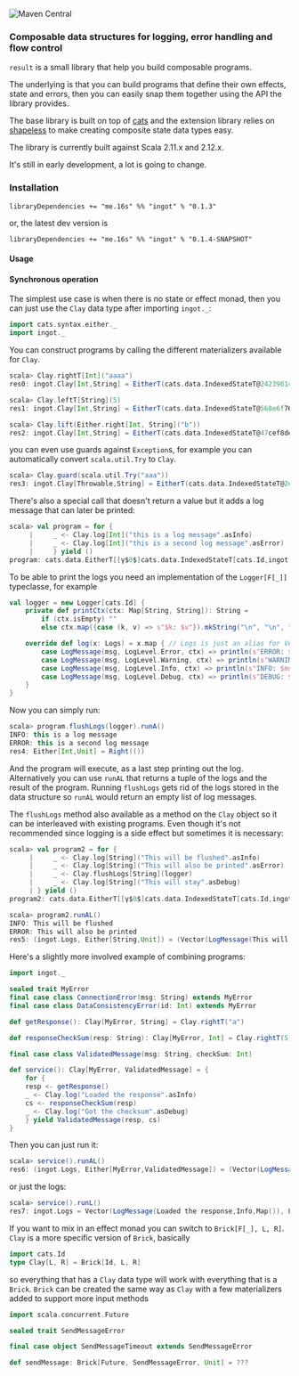 ![Maven Central](https://maven-badges.herokuapp.com/maven-central/me.16s/ingot_2.12/badge.svg)

### Composable data structures for logging, error handling and flow control

`result` is a small library that help you build composable programs.

The underlying is that you can build programs that define their own effects, state and errors, then
you can easily snap them together using the API the library provides.

The base library is built on top of [cats](https://typelevel.org/cats/) and the extension library
relies on [shapeless](https://github.com/milessabin/shapeless) to make creating composite state
data types easy.

The library is currently built against Scala 2.11.x and 2.12.x.

It's still in early development, a lot is going to change.

### Installation

```
libraryDependencies += "me.16s" %% "ingot" % "0.1.3"
```

or, the latest dev version is

```
libraryDependencies += "me.16s" %% "ingot" % "0.1.4-SNAPSHOT"
```


#### Usage

#### Synchronous operation

The simplest use case is when there is no state or effect monad, then you can just use the `Clay` data type after importing `ingot._`:

```scala
import cats.syntax.either._
import ingot._
```

You can construct programs by calling the different materializers available for `Clay`.

```scala
scala> Clay.rightT[Int]("aaaa")
res0: ingot.Clay[Int,String] = EitherT(cats.data.IndexedStateT@24239614)

scala> Clay.leftT[String](5)
res1: ingot.Clay[Int,String] = EitherT(cats.data.IndexedStateT@568e6f76)

scala> Clay.lift(Either.right[Int, String]("b"))
res2: ingot.Clay[Int,String] = EitherT(cats.data.IndexedStateT@47cef8de)
```

you can even use guards against `Exception`s, for example you can automatically convert `scala.util.Try` to `Clay`.

```scala
scala> Clay.guard(scala.util.Try("aaa"))
res3: ingot.Clay[Throwable,String] = EitherT(cats.data.IndexedStateT@2e0de6fa)
```

There's also a special call that doesn't return a value but it adds a log message that can
later be printed:

```scala
scala> val program = for {
     |     _ <- Clay.log[Int]("this is a log message".asInfo)
     |     _ <- Clay.log[Int]("this is a second log message".asError)
     |     } yield ()
program: cats.data.EitherT[[γ$0$]cats.data.IndexedStateT[cats.Id,ingot.StateWithLogs[Unit],ingot.StateWithLogs[Unit],γ$0$],Int,Unit] = EitherT(cats.data.IndexedStateT@4a301de5)
```

To be able to print the logs you need an implementation of the `Logger[F[_]]` typeclasse,
for example


```scala
val logger = new Logger[cats.Id] {
    private def printCtx(ctx: Map[String, String]): String =
        if (ctx.isEmpty) ""
        else ctx.map({case (k, v) => s"$k: $v"}).mkString("\n", "\n", "")

    override def log(x: Logs) = x.map { // Logs is just an alias for Vector[LogMessage]
        case LogMessage(msg, LogLevel.Error, ctx) => println(s"ERROR: $msg${printCtx(ctx)}") 
        case LogMessage(msg, LogLevel.Warning, ctx) => println(s"WARNING: $msg${printCtx(ctx)}") 
        case LogMessage(msg, LogLevel.Info, ctx) => println(s"INFO: $msg${printCtx(ctx)}") 
        case LogMessage(msg, LogLevel.Debug, ctx) => println(s"DEBUG: $msg${printCtx(ctx)}") 
    }
}

```

Now you can simply run:

```scala
scala> program.flushLogs(logger).runA()
INFO: this is a log message
ERROR: this is a second log message
res4: Either[Int,Unit] = Right(())
```

And the program will execute, as a last step printing out the log. Alternatively you can use
`runAL` that returns a tuple of the logs and the result of the program. Running `flushLogs` gets
rid of the logs stored in the data structure so `runAL` would return an empty list of log messages.

The `flushLogs` method also available as a method on the `Clay` object so it can be interleaved with
existing programs. Even though it's not recommended since logging is a side effect but sometimes it is
necessary:

```scala
scala> val program2 = for {
     |     _ <- Clay.log[String]("This will be flushed".asInfo)
     |     _ <- Clay.log[String]("This will also be printed".asError)
     |     _ <- Clay.flushLogs[String](logger)
     |     _ <- Clay.log[String]("This will stay".asDebug)
     | } yield ()
program2: cats.data.EitherT[[γ$0$]cats.data.IndexedStateT[cats.Id,ingot.StateWithLogs[Unit],ingot.StateWithLogs[Unit],γ$0$],String,Unit] = EitherT(cats.data.IndexedStateT@703a1575)

scala> program2.runAL()
INFO: This will be flushed
ERROR: This will also be printed
res5: (ingot.Logs, Either[String,Unit]) = (Vector(LogMessage(This will stay,Debug,Map())),Right(()))
```

Here's a slightly more involved example of combining programs:

```scala
import ingot._

sealed trait MyError
final case class ConnectionError(msg: String) extends MyError
final case class DataConsistencyError(id: Int) extends MyError

def getResponse(): Clay[MyError, String] = Clay.rightT("a")

def responseCheckSum(resp: String): Clay[MyError, Int] = Clay.rightT(5)

final case class ValidatedMessage(msg: String, checkSum: Int)

def service(): Clay[MyError, ValidatedMessage] = {
    for {
    resp <- getResponse()
    _ <- Clay.log("Loaded the response".asInfo)
    cs <- responseCheckSum(resp)
    _ <- Clay.log("Got the checksum".asDebug)
    } yield ValidatedMessage(resp, cs)
}
```


Then you can just run it:

```scala
scala> service().runAL()
res6: (ingot.Logs, Either[MyError,ValidatedMessage]) = (Vector(LogMessage(Loaded the response,Info,Map()), LogMessage(Got the checksum,Debug,Map())),Right(ValidatedMessage(a,5)))
```

or just the logs:

```scala
scala> service().runL()
res7: ingot.Logs = Vector(LogMessage(Loaded the response,Info,Map()), LogMessage(Got the checksum,Debug,Map()))
```

If you want to mix in an effect monad you can switch to `Brick[F[_], L, R]`. `Clay` is a more specific version of `Brick`,
basically

```scala
import cats.Id
type Clay[L, R] = Brick[Id, L, R]
```

so everything that has a `Clay` data type will work with everything that is a `Brick`. `Brick` can be created the same
way as `Clay` with a few materializers added to support more input methods

```scala
import scala.concurrent.Future

sealed trait SendMessageError

final case object SendMessageTimeout extends SendMessageError

def sendMessage: Brick[Future, SendMessageError, Unit] = ??? 
```


